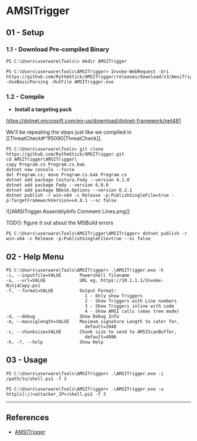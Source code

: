 # AMSITrigger

## 01 - Setup

### 1.1 - Download Pre-compiled Binary

```
PS C:\Users\userware\Tools\> mkdir AMSITrigger

PS C:\Users\userware\Tools\AMSITrigger> Invoke-WebRequest -Uri https://github.com/RythmStick/AMSITrigger/releases/download/v3/AmsiTrigger_x64.exe -UseBasicParsing -OutFile AMSITrigger.exe
```

### 1.2 - Compile

- **Install a targeting pack**

https://dotnet.microsoft.com/en-us/download/dotnet-framework/net481

We'll be repeating the steps just like we compiled in [[ThreatCheck#^1f5090|ThreatCheck]].

```
PS C:\Users\userware\Tools> git clone https://github.com/RythmStick/AMSITrigger.git
cd AMSITrigger\AMSITrigger\
copy Program.cs Program.cs.bak
dotnet new console --force
del Program.cs; move Program.cs.bak Program.cs
dotnet add package Costura.Fody --version 4.1.0
dotnet add package Fody --version 6.0.0
dotnet add package NDesk.Options --version 0.2.1
dotnet publish -r win-x64 -c Release -p:PublishSingleFile=true -p:TargetFrameworkVersion=v4.8.1 --sc false
```

![[AMSITrigger.AssemblyInfo Comment Lines.png]]

TODO: figure it out about the MSBuild errors

`PS C:\Users\userware\Tools\AMSITrigger\AMSITrigger> dotnet publish -r win-x64 -c Release -p:PublishSingleFile=true --sc false`

## 02 - Help Menu

```
PS C:\Users\userware\Tools\AMSITrigger> .\AMSITrigger.exe -h
-i, --inputfile=VALUE       Powershell filename
-u, --url=VALUE             URL eg. https://10.1.1.1/Invoke-NinjaCopy.ps1
-f, --format=VALUE          Output Format:
                              1 - Only show Triggers
                              2 - Show Triggers with Line numbers
                              3 - Show Triggers inline with code
                              4 - Show AMSI calls (xmas tree mode)
-d, --debug                 Show Debug Info
-m, --maxsiglength=VALUE    Maximum signature Length to cater for,
                              default=2048
-c, --chunksize=VALUE       Chunk size to send to AMSIScanBuffer,
                              default=4096
-h, -?, --help              Show Help
```

## 03 - Usage

`PS C:\Users\userware\Tools\AMSITrigger> .\AMSITrigger.exe -i /path/to/shell.ps1 -f 3`

`PS C:\Users\userware\Tools\AMSITrigger> .\AMSITrigger.exe -u http[s]://<attacker_IP>/shell.ps1 -f 3`

---
## References

- [AMSITrigger]([https://github.com/RythmStick/AMSITrigger](https://github.com/RythmStick/AMSITrigger))